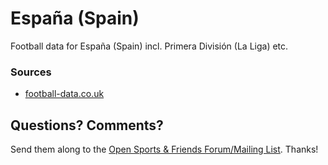 # España (Spain)

Football data for España (Spain) incl. Primera División (La Liga) etc.


### Sources

- [football-data.co.uk](http://www.football-data.co.uk/spainm.php)


## Questions? Comments?

Send them along to the
[Open Sports & Friends Forum/Mailing List](http://groups.google.com/group/opensport).
Thanks!
